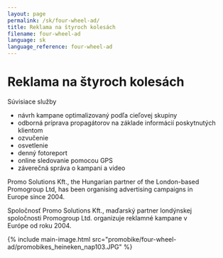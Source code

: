 ```yaml
---
layout: page
permalink: /sk/four-wheel-ad/
title: Reklama na štyroch kolesách
filename: four-wheel-ad
language: sk
language_reference: four-wheel-ad
---
```


# Reklama na štyroch kolesách

Súvisiace služby

- návrh kampane optimalizovaný podľa cieľovej skupiny
- odborná príprava propagátorov na základe informácií poskytnutých klientom
- ozvučenie
- osvetlenie
- denný fotoreport
- online sledovanie pomocou GPS
- záverečná správa o kampani a video

Promo Solutions Kft., the Hungarian partner of the London-based\
Promogroup Ltd, has been organising advertising campaigns in\
Europe since 2004.

Spoločnosť Promo Solutions Kft., maďarský partner londýnskej\
spoločnosti Promogroup Ltd. organizuje reklamné kampane v\
Európe od roku 2004.

{% include main-image.html src="promobike/four-wheel-ad/promobikes_heineken_nap103.JPG" %}

